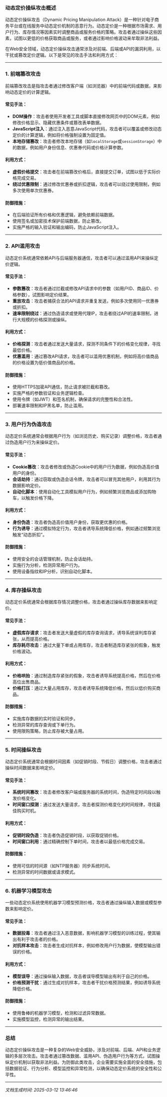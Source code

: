 ### 动态定价操纵攻击概述

动态定价操纵攻击（Dynamic Pricing Manipulation Attack）是一种针对电子商务平台或在线服务中动态定价机制的恶意行为。动态定价是一种根据市场需求、用户行为、库存情况等因素实时调整商品或服务价格的策略。攻击者通过操纵这些因素，试图以更低的价格获取商品或服务，或者通过影响价格波动来牟取非法利益。

在Web安全领域，动态定价操纵攻击通常涉及对前端、后端或API的漏洞利用，以干扰或篡改定价逻辑。以下是常见的攻击手法和利用方式：

---

### 1. **前端篡改攻击**
前端篡改攻击是指攻击者通过修改客户端（如浏览器）中的前端代码或数据，来影响动态定价的计算逻辑。

#### 常见手法：
- **DOM操作**：攻击者使用开发者工具或脚本直接修改网页中的DOM元素，例如修改价格显示、隐藏优惠条件或篡改表单数据。
- **JavaScript注入**：通过注入恶意JavaScript代码，攻击者可以覆盖或修改动态定价的计算逻辑，例如将价格强制设置为固定值。
- **本地存储篡改**：攻击者修改本地存储（如`localStorage`或`sessionStorage`）中的数据，例如用户身份信息、优惠券代码或价格计算参数。

#### 利用方式：
- **虚假价格提交**：攻击者在前端篡改价格后，直接提交订单，试图以低于实际价格完成交易。
- **绕过优惠限制**：通过修改优惠券或折扣逻辑，攻击者可以绕过使用限制，例如多次使用单次优惠券。

#### 防御措施：
- 在后端验证所有价格和优惠逻辑，避免依赖前端数据。
- 使用签名或加密技术保护前端数据，防止篡改。
- 实施严格的输入验证和输出编码，防止JavaScript注入。

---

### 2. **API滥用攻击**
动态定价系统通常依赖API与后端服务器通信，攻击者可以通过滥用API来操纵定价逻辑。

#### 常见手法：
- **参数篡改**：攻击者通过拦截或修改API请求中的参数（如用户ID、商品ID、价格参数），试图影响定价结果。
- **重放攻击**：攻击者捕获合法的API请求并重复发送，例如多次使用同一优惠券或折扣。
- **速率限制绕过**：通过伪造请求或使用代理IP，攻击者绕过API的速率限制，进行大规模的价格探测或操纵。

#### 利用方式：
- **价格探测**：攻击者通过发送大量请求，探测不同条件下的价格变化规律，寻找最低价格。
- **优惠滥用**：通过篡改API请求，攻击者可以滥用优惠机制，例如将高价值商品的价格设置为低价值商品的价格。

#### 防御措施：
- 使用HTTPS加密API通信，防止请求被拦截和篡改。
- 实施严格的参数验证和业务逻辑检查。
- 使用令牌（如JWT）和签名机制，确保请求的完整性和合法性。
- 部署速率限制和IP黑名单，防止滥用。

---

### 3. **用户行为伪造攻击**
动态定价系统通常会根据用户行为（如浏览历史、购买记录）调整价格，攻击者通过伪造用户行为来操纵定价。

#### 常见手法：
- **Cookie篡改**：攻击者修改或伪造Cookie中的用户行为数据，例如伪造高价值用户的身份。
- **会话劫持**：通过窃取或伪造会话令牌，攻击者可以冒充其他用户，利用其行为数据影响定价。
- **自动化脚本**：使用自动化工具模拟用户行为，例如频繁浏览商品或添加购物车，以触发价格下降。

#### 利用方式：
- **身份伪造**：攻击者伪造高价值用户身份，获取更优惠的价格。
- **行为诱导**：通过模拟特定行为，攻击者诱导系统降低价格，例如通过频繁浏览触发“动态折扣”。

#### 防御措施：
- 使用安全的会话管理机制，防止会话劫持。
- 实施行为分析，检测异常用户行为。
- 使用设备指纹和IP分析，识别自动化脚本。

---

### 4. **库存操纵攻击**
动态定价系统通常会根据库存情况调整价格，攻击者通过操纵库存数据来影响定价。

#### 常见手法：
- **虚假库存请求**：攻击者发送大量虚假的库存查询请求，诱导系统误判库存紧张，从而提高价格。
- **库存耗尽攻击**：通过大量下单或占用库存，攻击者制造库存紧张的假象，触发价格波动。

#### 利用方式：
- **价格哄抬**：通过制造库存紧张的假象，攻击者诱导系统提高价格，然后在价格高位出售商品。
- **价格打压**：通过大量占用库存，攻击者诱导系统降低价格，然后以低价购买商品。

#### 防御措施：
- 实施库存数据的实时验证和同步。
- 检测异常的库存查询或下单行为。
- 使用限购策略，防止库存被大量占用。

---

### 5. **时间操纵攻击**
动态定价系统通常会根据时间因素（如促销时段、节假日）调整价格，攻击者通过操纵时间数据来影响定价。

#### 常见手法：
- **系统时间篡改**：攻击者修改客户端或服务器的系统时间，伪造特定时间段以触发价格变化。
- **时间窗口探测**：通过发送大量请求，攻击者探测价格变化的时间规律，寻找最佳购买时机。

#### 利用方式：
- **促销时段伪造**：攻击者伪造促销时段，以获取促销价格。
- **时间窗口利用**：通过精确控制下单时间，攻击者以最低价格完成交易。

#### 防御措施：
- 使用可信的时间源（如NTP服务器）同步系统时间。
- 检测异常的时间数据或请求模式。

---

### 6. **机器学习模型攻击**
一些动态定价系统使用机器学习模型预测价格，攻击者通过操纵输入数据或模型参数来影响定价。

#### 常见手法：
- **数据投毒**：攻击者通过注入恶意数据，影响机器学习模型的训练过程，使其输出有利于攻击者的价格。
- **对抗样本攻击**：攻击者生成对抗样本，例如修改用户行为数据，使模型输出错误的价格。

#### 利用方式：
- **模型误导**：通过操纵输入数据，攻击者误导模型输出有利于自己的价格。
- **价格预测干扰**：通过生成对抗样本，攻击者干扰价格预测结果，例如诱导系统降低价格。

#### 防御措施：
- 使用鲁棒的机器学习模型，检测和过滤异常数据。
- 实施模型监控，检测异常的输出结果。

---

### 总结
动态定价操纵攻击是一种复杂的Web安全威胁，涉及对前端、后端、API和业务逻辑的多层次攻击。攻击者通过篡改数据、滥用API、伪造用户行为等方式，试图操纵定价机制以获取非法利益。为防御此类攻击，企业需要实施全面的安全措施，包括数据验证、行为分析、模型监控和异常检测，以确保动态定价系统的安全性和公平性。

---

*文档生成时间: 2025-03-12 13:46:46*



















